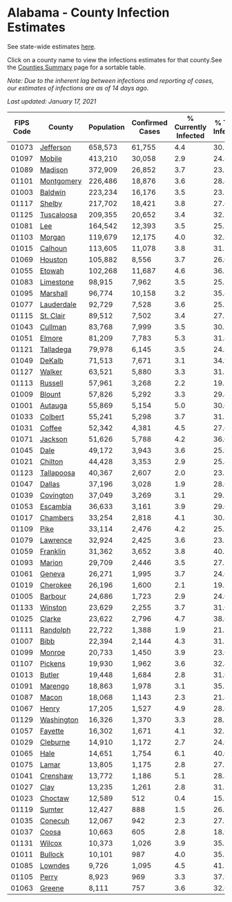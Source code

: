 # Alabama - County Infection Estimates

See state-wide estimates [here](/infections/us-al).

Click on a county name to view the infections estimates for that county.See the [Counties Summary](/infections/summary-counties) page for a sortable table.

*Note: Due to the inherent lag between infections and reporting of cases, our estimates of infections are as of 14 days ago.*

*Last updated: January 17, 2021*

|   FIPS Code |                   County |   Population |   Confirmed Cases |   % Currently Infected |   % Total Infected |
|-------------|--------------------------|--------------|-------------------|------------------------|--------------------|
|       01073 |   [Jefferson](jefferson) |      658,573 |            61,755 |                    4.4 |               30.7 |
|       01097 |         [Mobile](mobile) |      413,210 |            30,058 |                    2.9 |               24.8 |
|       01089 |       [Madison](madison) |      372,909 |            26,852 |                    3.7 |               23.3 |
|       01101 | [Montgomery](montgomery) |      226,486 |            18,876 |                    3.6 |               28.4 |
|       01003 |       [Baldwin](baldwin) |      223,234 |            16,176 |                    3.5 |               23.5 |
|       01117 |         [Shelby](shelby) |      217,702 |            18,421 |                    3.8 |               27.6 |
|       01125 | [Tuscaloosa](tuscaloosa) |      209,355 |            20,652 |                    3.4 |               32.5 |
|       01081 |               [Lee](lee) |      164,542 |            12,393 |                    3.5 |               25.2 |
|       01103 |         [Morgan](morgan) |      119,679 |            12,175 |                    4.0 |               32.8 |
|       01015 |       [Calhoun](calhoun) |      113,605 |            11,078 |                    3.8 |               31.1 |
|       01069 |       [Houston](houston) |      105,882 |             8,556 |                    3.7 |               26.0 |
|       01055 |         [Etowah](etowah) |      102,268 |            11,687 |                    4.6 |               36.7 |
|       01083 |   [Limestone](limestone) |       98,915 |             7,962 |                    3.5 |               25.7 |
|       01095 |     [Marshall](marshall) |       96,774 |            10,158 |                    3.2 |               35.4 |
|       01077 | [Lauderdale](lauderdale) |       92,729 |             7,528 |                    3.6 |               25.7 |
|       01115 |   [St. Clair](st.-clair) |       89,512 |             7,502 |                    3.4 |               27.2 |
|       01043 |       [Cullman](cullman) |       83,768 |             7,999 |                    3.5 |               30.5 |
|       01051 |         [Elmore](elmore) |       81,209 |             7,783 |                    5.3 |               31.4 |
|       01121 |   [Talladega](talladega) |       79,978 |             6,145 |                    3.5 |               24.8 |
|       01049 |         [DeKalb](dekalb) |       71,513 |             7,671 |                    3.1 |               34.9 |
|       01127 |         [Walker](walker) |       63,521 |             5,880 |                    3.3 |               31.2 |
|       01113 |       [Russell](russell) |       57,961 |             3,268 |                    2.2 |               19.3 |
|       01009 |         [Blount](blount) |       57,826 |             5,292 |                    3.3 |               29.4 |
|       01001 |       [Autauga](autauga) |       55,869 |             5,154 |                    5.0 |               30.0 |
|       01033 |       [Colbert](colbert) |       55,241 |             5,298 |                    3.7 |               31.2 |
|       01031 |         [Coffee](coffee) |       52,342 |             4,381 |                    4.5 |               27.0 |
|       01071 |       [Jackson](jackson) |       51,626 |             5,788 |                    4.2 |               36.0 |
|       01045 |             [Dale](dale) |       49,172 |             3,943 |                    3.6 |               25.9 |
|       01021 |       [Chilton](chilton) |       44,428 |             3,353 |                    2.9 |               25.4 |
|       01123 | [Tallapoosa](tallapoosa) |       40,367 |             2,607 |                    2.0 |               23.3 |
|       01047 |         [Dallas](dallas) |       37,196 |             3,028 |                    1.9 |               28.6 |
|       01039 |   [Covington](covington) |       37,049 |             3,269 |                    3.1 |               29.3 |
|       01053 |     [Escambia](escambia) |       36,633 |             3,161 |                    3.9 |               29.0 |
|       01017 |     [Chambers](chambers) |       33,254 |             2,818 |                    4.1 |               30.4 |
|       01109 |             [Pike](pike) |       33,114 |             2,476 |                    4.2 |               25.2 |
|       01079 |     [Lawrence](lawrence) |       32,924 |             2,425 |                    3.6 |               23.5 |
|       01059 |     [Franklin](franklin) |       31,362 |             3,652 |                    3.8 |               40.1 |
|       01093 |         [Marion](marion) |       29,709 |             2,446 |                    3.5 |               27.5 |
|       01061 |         [Geneva](geneva) |       26,271 |             1,995 |                    3.7 |               24.0 |
|       01019 |     [Cherokee](cherokee) |       26,196 |             1,600 |                    2.1 |               19.8 |
|       01005 |       [Barbour](barbour) |       24,686 |             1,723 |                    2.9 |               24.0 |
|       01133 |       [Winston](winston) |       23,629 |             2,255 |                    3.7 |               31.0 |
|       01025 |         [Clarke](clarke) |       23,622 |             2,796 |                    4.7 |               38.6 |
|       01111 |     [Randolph](randolph) |       22,722 |             1,388 |                    1.9 |               21.1 |
|       01007 |             [Bibb](bibb) |       22,394 |             2,144 |                    4.3 |               31.1 |
|       01099 |         [Monroe](monroe) |       20,733 |             1,450 |                    3.9 |               23.6 |
|       01107 |       [Pickens](pickens) |       19,930 |             1,962 |                    3.6 |               32.4 |
|       01013 |         [Butler](butler) |       19,448 |             1,684 |                    2.8 |               31.0 |
|       01091 |       [Marengo](marengo) |       18,863 |             1,978 |                    3.1 |               35.3 |
|       01087 |           [Macon](macon) |       18,068 |             1,143 |                    2.3 |               21.4 |
|       01067 |           [Henry](henry) |       17,205 |             1,527 |                    4.9 |               28.6 |
|       01129 | [Washington](washington) |       16,326 |             1,370 |                    3.3 |               28.2 |
|       01057 |       [Fayette](fayette) |       16,302 |             1,671 |                    4.1 |               32.3 |
|       01029 |     [Cleburne](cleburne) |       14,910 |             1,172 |                    2.7 |               24.9 |
|       01065 |             [Hale](hale) |       14,651 |             1,754 |                    6.1 |               40.0 |
|       01075 |           [Lamar](lamar) |       13,805 |             1,175 |                    2.8 |               27.7 |
|       01041 |     [Crenshaw](crenshaw) |       13,772 |             1,186 |                    5.1 |               28.8 |
|       01027 |             [Clay](clay) |       13,235 |             1,261 |                    2.8 |               31.3 |
|       01023 |       [Choctaw](choctaw) |       12,589 |               512 |                    0.4 |               15.3 |
|       01119 |         [Sumter](sumter) |       12,427 |               888 |                    1.5 |               26.2 |
|       01035 |       [Conecuh](conecuh) |       12,067 |               942 |                    2.3 |               27.1 |
|       01037 |           [Coosa](coosa) |       10,663 |               605 |                    2.8 |               18.9 |
|       01131 |         [Wilcox](wilcox) |       10,373 |             1,026 |                    3.9 |               35.3 |
|       01011 |       [Bullock](bullock) |       10,101 |               987 |                    4.0 |               35.1 |
|       01085 |       [Lowndes](lowndes) |        9,726 |             1,095 |                    4.5 |               41.2 |
|       01105 |           [Perry](perry) |        8,923 |               969 |                    3.3 |               37.9 |
|       01063 |         [Greene](greene) |        8,111 |               757 |                    3.6 |               32.6 |